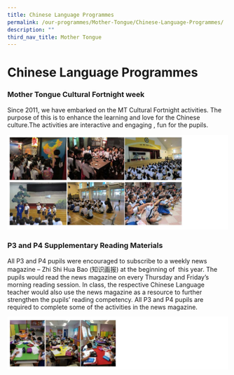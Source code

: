 ```yaml
---
title: Chinese Language Programmes
permalink: /our-programmes/Mother-Tongue/Chinese-Language-Programmes/
description: ""
third_nav_title: Mother Tongue
---
```

# **Chinese Language Programmes**

### Mother Tongue Cultural Fortnight week

Since 2011, we have embarked on the MT Cultural Fortnight activities. The purpose of this is to enhance the learning and love for the Chinese culture.The activities are interactive and engaging , fun for the pupils.

![](/images/CL1.jpg)

### P3 and P4 Supplementary Reading Materials

All P3 and P4 pupils were encouraged to subscribe to a weekly news magazine – Zhi Shi Hua Bao (知识画报) at the beginning of  this year. The pupils would read the news magazine on every Thursday and Friday’s morning reading session. In class, the respective Chinese Language teacher would also use the news magazine as a resource to further strengthen the pupils’ reading competency. All P3 and P4 pupils are required to complete some of the activities in the news magazine.

![](/images/CL2.jpg)